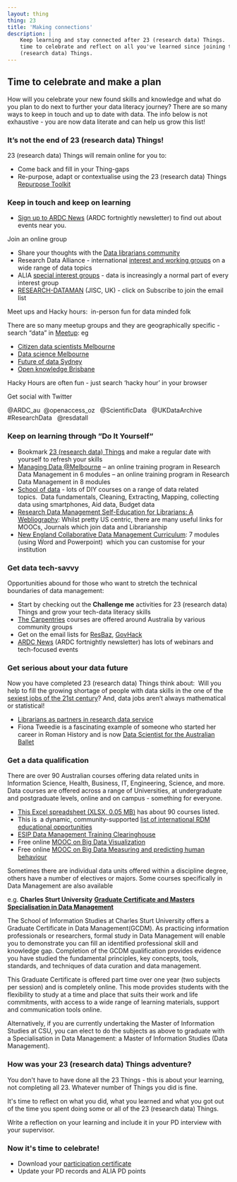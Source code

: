 ```yaml
---
layout: thing
thing: 23
title: 'Making connections'
description: |
    Keep learning and stay connected after 23 (research data) Things.  Take
    time to celebrate and reflect on all you've learned since joining the 23
    (research data) Things.
---
```

## Time to celebrate and make a plan

How will you celebrate your new found skills and knowledge and what do
you plan to do next to further your data literacy journey? There
are so many ways to keep in touch and up to date with data. The info
below is not exhaustive - you are now data literate and can help us grow
this list!

### It’s not the end of 23 (research data) Things!

23 (research data) Things will remain online for you to:

-   Come back and fill in your Thing-gaps
-   Re-purpose, adapt or contextualise using the 23 (research data)
    Things [Repurpose
    Toolkit](https://www.ands.org.au/working-with-data/skills/23-research-data-things/toolkit "repurpose toolkit")

### Keep in touch and keep on learning

-   [Sign up to ARDC
    News](https://us7.campaign-archive.com/home/?u=b542ef52e49302569068046d9&id=22b849a4ee)
    (ARDC fortnightly newsletter) to find out about events near you.

Join an online group

-   Share your thoughts with the [Data librarians
    community](https://data-librarians.slack.com/ "data librarians community")
-   Research Data Alliance - international [interest and working
    groups](https://rd-alliance.org/groups) on a wide range of data
    topics
-   ALIA [special interest
    groups](https://www.alia.org.au/our-communities/alia-groups) - data
    is increasingly a normal part of every interest group
-   [RESEARCH-DATAMAN](https://www.jiscmail.ac.uk/cgi-bin/webadmin?A0=RESEARCH-DATAMAN)
    (JISC, UK) - click on Subscribe to join the email list

Meet ups and Hacky hours:  in-person fun for data minded folk

There are so many meetup groups and they are geographically specific -
search “data” in [Meetup](https://www.meetup.com/en-AU/): eg

-   [Citizen data scientists
    Melbourne](http://www.meetup.com/Citizen/ "Meet up group - Citizen data scientists Melbourne")
-   [Data science
    Melbourne](http://www.meetup.com/Data-Science-Melbourne/ "meet up group - data science Melbourne")
-   [Future of data
    Sydney](https://www.meetup.com/futureofdata-sydney/ "Meetup - Future of data Sydney")
-   [Open knowledge
    Brisbane](https://www.meetup.com/Brisbane-Open-Knowledge-Meetup/ "Open knowledge Brisbane - Meetup group")

Hacky Hours are often fun - just search ‘hacky hour’ in your browser

Get social with Twitter

@ARDC_au  @openaccess_oz   @ScientificData   @UKDataArchive   #ResearchData   @resdatall

### Keep on learning through “Do It Yourself“

-   Bookmark [23 (research data)
    Things](https://github.com/au-research/ARDC-23-things "23 (research data) Things")
    and make a regular date with yourself to refresh your skills
-   [Managing Data
    @Melbourne](https://library.unimelb.edu.au/Digital-Scholarship/training_and_outreach/data "Managing data @Melbourne")
    – an online training program in Research Data Management in 6
    modules – an online training program in Research Data Management in
    8 modules
-   [School of
    data](http://schoolofdata.org/courses/ "School of data") - lots of
    DIY courses on a range of data related topics.  Data fundamentals,
    Cleaning, Extracting, Mapping, collecting data using smartphones,
    Aid data, Budget data
-   [Research Data Management Self-Education for Librarians: A
    Webliography](http://istl.org/15-fall/internet2.html "Research Data Management Self-Education for Librarians: A Webliography"):
    Whilst pretty US centric, there are many useful links for MOOCs,
    Journals which join data and Librarianship
-   [New England Collaborative Data Management
    Curriculum](https://library.umassmed.edu/resources/necdmc/modules "New England Collaborative data Management curriculum"):
    7 modules (using Word and Powerpoint)  which you can customise for
    your institution

### Get data tech-savvy

Opportunities abound for those who want to stretch the technical
boundaries of data management:

-   Start by checking out the **Challenge me** activities for 23 (research data) Things
    and grow your tech-data literacy skills
-   [The Carpentries](https://carpentries.org/) courses are offered around Australia by various community groups
-   Get on the email lists for
    [ResBaz](https://resbazblog.wordpress.com/ "ResBaz blog"),
    [GovHack](https://www.govhack.org/ "GovHack")
-   [ARDC News](https://us7.campaign-archive.com/home/?u=b542ef52e49302569068046d9&id=22b849a4ee)
    (ARDC fortnightly newsletter) has lots of webinars and tech-focused
    events

### Get serious about your data future

Now you have completed 23 (research data) Things think about:  Will you
help to fill the growing shortage of people with data skills in the one
of the [sexiest jobs of the 21st
century](http://www.smh.com.au/national/tertiary-education/data-scientists-are-the-rock-stars-of-business-20150819-gj2i0r.html)?
And, data jobs aren’t always mathematical or statistical!

-   [Librarians as partners in research data service](https://doi.org/10.1108/PROG-02-2015-0013 "Librarians as partners in research data service")
-   Fiona Tweedie is a fascinating example of someone who started her
    career in Roman History and is now [Data Scientist for the
    Australian
    Ballet](http://www.ands.org.au/news-and-events/share-newsletter/share-24/the-data-scientist "Data Scientist for the Australian Ballet")

### Get a data qualification

There are over 90 Australian courses offering data related units in
Information Science, Health, Business, IT, Engineering, Science, and
more. Data courses are offered across a range of Universities, at
undergraduate and postgraduate levels, online and on campus - something
for everyone.

-   [This Excel spreadsheet (XLSX, 0.05
    MB)](http://www.ands.org.au/__data/assets/excel_doc/0004/590071/courses-FINAL.xlsx "Uni data  courses")
    has about 90 courses listed.
-   This is  a dynamic, community-supported [list of international RDM
    educational
    opportunities](https://drive.google.com/open?id=10RTW-nZk0x_mpQw2VAlttcc656MV9EeCaDe2lM4umb4 "list of international RDM opportunities")
-   [ESIP Data Management Training
    Clearinghouse](http://dmtclearinghouse.esipfed.org "ESIP Data Management Training Clearinghouse")
-   Free online [MOOC on Big Data
    Visualization](https://www.futurelearn.com/courses/big-data-visualisation "MOOC on big data visualisation")
-   Free online [MOOC on Big Data Measuring and predicting human
    behaviour](https://www.futurelearn.com/courses/big-data)

Sometimes there are individual data units offered within a discipline
degree, others have a number of electives or majors. Some courses
specifically in Data Management are also available

e.g. **Charles Sturt University** [**Graduate Certificate and Masters
Specialisation in Data
Management**](https://study.csu.edu.au/courses/library-information-studies/graduate-certificate-data-management "Graduate Certificate and Masters Specialisation in Data Management")

The School of Information Studies at Charles Sturt University 
offers a Graduate Certificate in Data Management(GCDM). 
As practicing information professionals or researchers, formal
study in Data Management will enable you to demonstrate you can fill an
identified professional skill and knowledge gap. Completion of the GCDM
qualification provides evidence you have studied the fundamental
principles, key concepts, tools, standards, and techniques of data
curation and data management.

This Graduate Certificate is offered part time over one year (two
subjects per session) and is completely online. This mode provides
students with the flexibility to study at a time and place that suits
their work and life commitments, with access to a wide range of learning
materials, support and communication tools online.

Alternatively, if you are currently undertaking the Master of
Information Studies at CSU, you can elect to do the subjects as above to
graduate with a Specialisation in Data Management: a Master of
Information Studies (Data Management).

### How was your 23 (research data) Things adventure?

You don't have to have done all the 23 Things - this is about your
learning, not completing all 23. Whatever number of Things you did is
fine.

It's time to reflect on what you did, what you learned and what you got
out of the time you spent doing some or all of the 23 (research data)
Things.

Write a reflection on your learning and include it in your PD interview
with your supervisor.


### Now it's time to celebrate!

-   Download your [participation
    certificate](https://www.ands.org.au/__data/assets/word_doc/0004/590773/ParticipationCertificate.docx "23(research data) Things participation certificate")
-   Update your PD records and ALIA PD points
